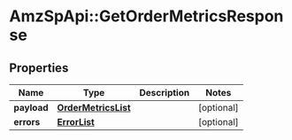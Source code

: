 # AmzSpApi::GetOrderMetricsResponse

## Properties
Name | Type | Description | Notes
------------ | ------------- | ------------- | -------------
**payload** | [**OrderMetricsList**](OrderMetricsList.md) |  | [optional] 
**errors** | [**ErrorList**](ErrorList.md) |  | [optional] 

